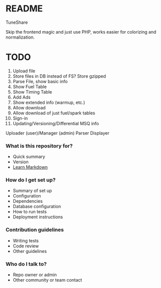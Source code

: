 # README #

TuneShare

Skip the frontend magic and just use PHP, works easier for colorizing and normalization.

# TODO #
1. Upload file
1. Store files in DB instead of FS? Store gzipped
1. Parse File, show basic info
1. Show Fuel Table
1. Show Timing Table
1. Add Ads
1. Show extended info (warmup, etc.)
1. Allow download
1. Allow download of just fuel/spark tables
1. Sign-in
1. Updating/Versioning/Differential MSQ info

Uploader (user)/Manager (admin)
Parser
Displayer


### What is this repository for? ###

* Quick summary
* Version
* [Learn Markdown](https://bitbucket.org/tutorials/markdowndemo)

### How do I get set up? ###

* Summary of set up
* Configuration
* Dependencies
* Database configuration
* How to run tests
* Deployment instructions

### Contribution guidelines ###

* Writing tests
* Code review
* Other guidelines

### Who do I talk to? ###

* Repo owner or admin
* Other community or team contact

